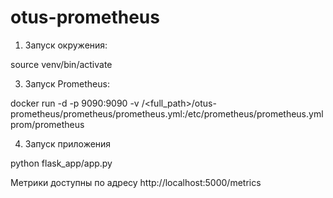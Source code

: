 # otus-prometheus
1. Запуск окружения:

source venv/bin/activate

3. Запуск Prometheus:

docker run -d -p 9090:9090 -v /<full_path>/otus-prometheus/prometheus/prometheus.yml:/etc/prometheus/prometheus.yml prom/prometheus

4. Запуск приложения

python flask_app/app.py

Метрики доступны по адресу http://localhost:5000/metrics
